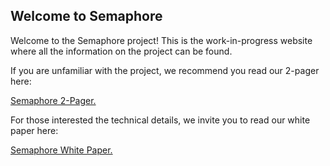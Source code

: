 ## Welcome to Semaphore

Welcome to the Semaphore project! This is the work-in-progress website where all the information on the project can be found.
 
If you are unfamiliar with the project, we recommend you read our 2-pager here:

<a href="https://github.com/SirLemmings/Semaphore/blob/gh-pages/semaphore_2_pager.pdf" target="_blank">Semaphore 2-Pager.</a>


For those interested the technical details, we invite you to read our white paper here:

<a href="https://github.com/SirLemmings/Semaphore/blob/gh-pages/Semaphore_v3.pdf" target="_blank">Semaphore White Paper.</a>
